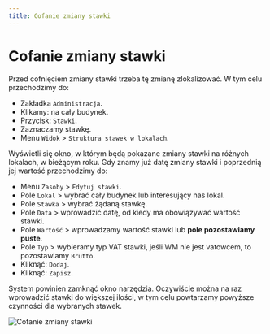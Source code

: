 ```yaml
---
title: Cofanie zmiany stawki
---
```

# Cofanie zmiany stawki

Przed cofnięciem zmiany stawki trzeba tę zmianę zlokalizować. W tym celu przechodzimy do:

- Zakładka `Administracja`.
- Klikamy: na cały budynek.
- Przycisk: `Stawki`.
- Zaznaczamy stawkę.
- Menu `Widok` > `Struktura stawek w lokalach`.

Wyświetli się okno, w którym będą pokazane zmiany stawki na różnych lokalach, w bieżącym roku. Gdy znamy już datę zmiany stawki i poprzednią jej wartość przechodzimy do:

- Menu `Zasoby` > `Edytuj stawki`.
- Pole `Lokal` > wybrać cały budynek lub interesujący nas lokal.
- Pole `Stawka` > wybrać żądaną stawkę.
- Pole `Data` > wprowadzić datę, od kiedy ma obowiązywać wartość stawki.
- Pole `Wartość` > wprowadzamy wartość stawki lub **pole pozostawiamy puste**.
- Pole `Typ` > wybieramy typ VAT stawki, jeśli WM nie jest vatowcem, to pozostawiamy `Brutto`.
- Kliknąć: `Dodaj`.
- Kliknąć: `Zapisz`.

System powinien zamknąć okno narzędzia. Oczywiście można na raz wprowadzić stawki do większej ilości, w tym celu powtarzamy powyższe czynności dla wybranych stawek.

![Cofanie zmiany stawki](cofaniezmianystawki.gif)
